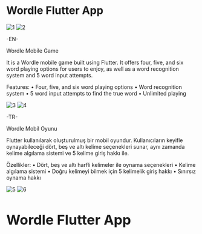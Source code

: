 
# Wordle Flutter App



![1](https://user-images.githubusercontent.com/108281186/215627392-91c89c8e-b076-464b-ab9b-58ea0fe34c6c.png)
![2](https://user-images.githubusercontent.com/108281186/215627395-0e5297b4-3aee-4e0a-a8c9-7c35bf92b02b.png)



-EN-

Wordle Mobile Game

It is a Wordle mobile game built using Flutter. It offers four, five, and six word playing options for users to enjoy, as well as a word recognition system and 5 word input attempts.

Features:
•	Four, five, and six word playing options
•	Word recognition system
•	5 word input attempts to find the true word
•	Unlimited playing



![3](https://user-images.githubusercontent.com/108281186/215627425-f4cb5c6e-9947-41ba-92e0-468a1bca2dfc.png)
![4](https://user-images.githubusercontent.com/108281186/215627430-b94a1b1f-3b68-4fa3-8a8e-273a75465d4a.png)



-TR-

Wordle Mobil Oyunu

Flutter kullanılarak oluşturulmuş bir mobil oyundur. Kullanıcıların keyifle oynayabileceği dört, beş ve altı kelime seçenekleri sunar, aynı zamanda kelime algılama sistemi ve 5 kelime giriş hakkı ile.

Özellikler:
•	Dört, beş ve altı harfli kelimeler ile oynama seçenekleri
•	Kelime algılama sistemi
•	Doğru kelimeyi bilmek için 5 kelimelik giriş hakkı
•	Sınırsız oynama hakkı



![5](https://user-images.githubusercontent.com/108281186/215627509-9b9c9a13-dd07-4575-86c9-8719cc165bc9.png)
![6](https://user-images.githubusercontent.com/108281186/215627513-5ca0c8b6-d473-473d-bddb-cc9376c5e93d.png)




<style>
.wordle-header {
  font-size: 36px;
}
</style>

<h1 class="wordle-header">Wordle Flutter App</h1>

